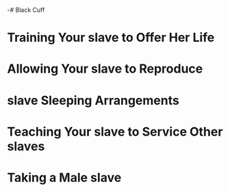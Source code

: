 
-# Black Cuff

# Training Your slave to Offer Her Life

# Allowing Your slave to Reproduce

# slave Sleeping Arrangements

# Teaching Your slave to Service Other slaves

# Taking a Male slave